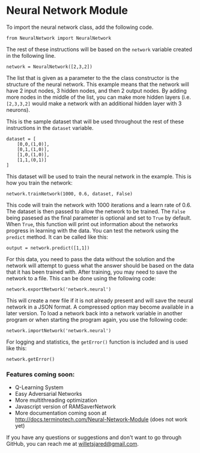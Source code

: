 # Neural Network Module

To import the neural network class, add the following code.

```from NeuralNetwork import NeuralNetwork```

The rest of these instructions will be based on the `network` variable created in the following line.

```network = NeuralNetwork([2,3,2])```

The list that is given as a parameter to the the class constructor is the structure of the neural network. This example means that the network will have 2 input nodes, 3 hidden nodes, and then 2 output nodes. By adding more nodes in the middle of the list, you can make more hidden layers (i.e. `[2,3,3,2]` would make a network with an additional hidden layer with 3 neurons). 

This is the sample dataset that will be used throughout the rest of these instructions in the `dataset` variable.

```
dataset = [
    [0,0,(1,0)],
    [0,1,(1,0)],
    [1,0,(1,0)],
    [1,1,(0,1)]
]
```

This dataset will be used to train the neural network in the example. This is how you train the network:

`network.trainNetwork(1000, 0.6, dataset, False)`

This code will train the network with 1000 iterations and a learn rate of 0.6. The dataset is then passed to allow the network to be trained. The `False` being pasesed as the final parameter is optional and set to `True` by default. When `True`, this function will print out information about the networks progress in learning with the data. You can test the network using the `predict` method. It can be called like this:

`output = network.predict([1,1])`

For this data, you need to pass the data without the solution and the network will attempt to guess what the answer should be based on the data that it has been trained with. After training, you may need to save the network to a file. This can be done using the following code:

`network.exportNetwork('network.neural')`

This will create a new file if it is not already present and will save the neural network in a JSON format. A compressed option may become available in a later version. To load a network back into a network variable in another program or when starting the program again, you use the following code:

`network.importNetwork('network.neural')`

For logging and statistics, the `getError()` function is included and is used like this:

`network.getError()`

### Features coming soon:

- Q-Learning System
- Easy Adversarial Networks
- More multithreading optimization
- Javascript version of RAMSaverNetwork
- More documentation coming soon at http://docs.terminotech.com/Neural-Network-Module (does not work yet)


If you have any questions or suggestions and don't want to go through GitHub, you can reach me at willetsjared@gmail.com.